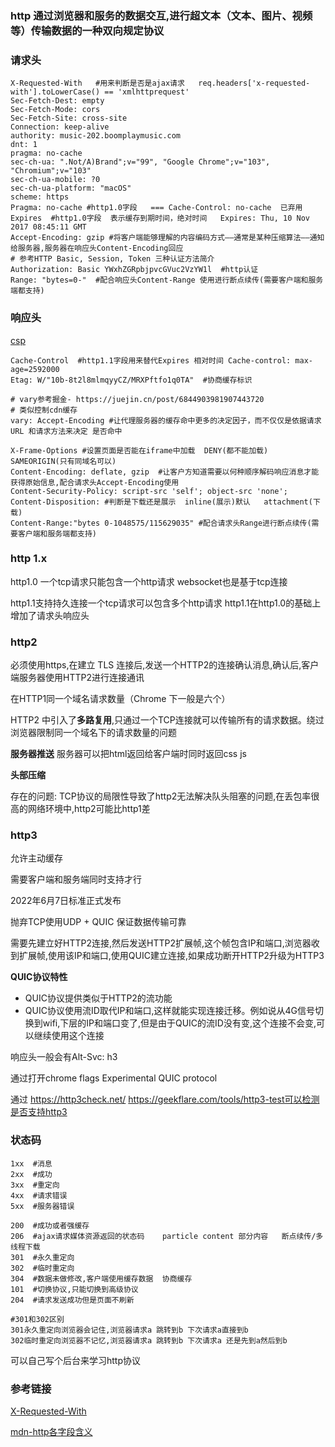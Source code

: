 ### http   通过浏览器和服务的数据交互,进行超文本（文本、图片、视频等）传输数据的一种双向规定协议



### 请求头

```shell
X-Requested-With   #用来判断是否是ajax请求   req.headers['x-requested-with'].toLowerCase() == 'xmlhttprequest'
Sec-Fetch-Dest: empty
Sec-Fetch-Mode: cors
Sec-Fetch-Site: cross-site
Connection: keep-alive
authority: music-202.boomplaymusic.com
dnt: 1
pragma: no-cache
sec-ch-ua: ".Not/A)Brand";v="99", "Google Chrome";v="103", "Chromium";v="103"
sec-ch-ua-mobile: ?0
sec-ch-ua-platform: "macOS"
scheme: https
Pragma: no-cache #http1.0字段   === Cache-Control: no-cache  已弃用
Expires  #http1.0字段  表示缓存到期时间，绝对时间   Expires: Thu, 10 Nov 2017 08:45:11 GMT
Accept-Encoding: gzip #将客户端能够理解的内容编码方式——通常是某种压缩算法——通知给服务器,服务器在响应头Content-Encoding回应
# 参考HTTP Basic, Session, Token 三种认证方法简介
Authorization: Basic YWxhZGRpbjpvcGVuc2VzYW1l  #http认证
Range: "bytes=0-"  #配合响应头Content-Range 使用进行断点续传(需要客户端和服务端都支持)
```



















### 响应头 

[csp](web安全.md)

```shell
Cache-Control  #http1.1字段用来替代Expires 相对时间 Cache-control: max-age=2592000
Etag: W/"10b-8t2l8mlmqyyCZ/MRXPftfo1q0TA"  #协商缓存标识

# vary参考掘金- https://juejin.cn/post/6844903981907443720  
# 类似控制cdn缓存
vary: Accept-Encoding #让代理服务器的缓存命中更多的决定因子，而不仅仅是依据请求 URL 和请求方法来决定 是否命中

X-Frame-Options #设置页面是否能在iframe中加载  DENY(都不能加载)  SAMEORIGIN(只有同域名可以)
Content-Encoding: deflate, gzip  #让客户方知道需要以何种顺序解码响应消息才能获得原始信息,配合请求头Accept-Encoding使用
Content-Security-Policy: script-src 'self'; object-src 'none';
Content-Disposition: #判断是下载还是展示  inline(展示)默认   attachment(下载)
Content-Range:"bytes 0-1048575/115629035" #配合请求头Range进行断点续传(需要客户端和服务端都支持)
```







### http 1.x

http1.0 一个tcp请求只能包含一个http请求   websocket也是基于tcp连接

http1.1支持持久连接一个tcp请求可以包含多个http请求  http1.1在http1.0的基础上增加了请求头响应头



### http2

必须使用https,在建立 TLS 连接后,发送一个HTTP2的连接确认消息,确认后,客户端服务器使用HTTP2进行连接通讯

在HTTP1同一个域名请求数量（Chrome 下一般是六个）

HTTP2 中引入了**多路复用**,只通过一个TCP连接就可以传输所有的请求数据。绕过浏览器限制同一个域名下的请求数量的问题

**服务器推送** 服务器可以把html返回给客户端时同时返回css js

**头部压缩**

存在的问题: TCP协议的局限性导致了http2无法解决队头阻塞的问题,在丢包率很高的网络环境中,http2可能比http1差



### http3

允许主动缓存

需要客户端和服务端同时支持才行

2022年6月7日标准正式发布

抛弃TCP使用UDP + QUIC 保证数据传输可靠

需要先建立好HTTP2连接,然后发送HTTP2扩展帧,这个帧包含IP和端口,浏览器收到扩展帧,使用该IP和端口,使用QUIC建立连接,如果成功断开HTTP2升级为HTTP3



**QUIC协议特性**

- QUIC协议提供类似于HTTP2的流功能
- QUIC协议使用流ID取代IP和端口,这样就能实现连接迁移。例如说从4G信号切换到wifi,下层的IP和端口变了,但是由于QUIC的流ID没有变,这个连接不会变,可以继续使用这个连接

响应头一般会有Alt-Svc: h3

通过打开chrome  flags   Experimental QUIC protocol

通过 https://http3check.net/      https://geekflare.com/tools/http3-test可以检测是否支持http3



### 状态码

```shell
1xx  #消息
2xx  #成功 
3xx  #重定向
4xx  #请求错误
5xx  #服务器错误

200  #成功或者强缓存  
206  #ajax请求媒体资源返回的状态码    particle content 部分内容   断点续传/多线程下载
301  #永久重定向
302  #临时重定向
304  #数据未做修改,客户端使用缓存数据  协商缓存
101  #切换协议,只能切换到高级协议
204  #请求发送成功但是页面不刷新

#301和302区别
301永久重定向浏览器会记住,浏览器请求a 跳转到b 下次请求a直接到b
302临时重定向浏览器不记忆,浏览器请求a 跳转到b 下次请求a 还是先到a然后到b
```









可以自己写个后台来学习http协议



### 参考链接



[X-Requested-With](https://blog.csdn.net/HeatDeath/article/details/79168614)

[mdn-http各字段含义](https://developer.mozilla.org/zh-CN/docs/Web/HTTP/Headers/Cache-Control)